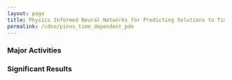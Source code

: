 ```yaml
---
layout: page
title: Physics Informed Neural Networks for Predicting Solutions to Time-Dependent PDEs
permalink: /cdse/pinns_time_dependent_pde
---
```


### Major Activities 



### Significant Results


<!-- Some beautiful pictures or videos could go here -->
<!-- [![acoustic-elastic wave equation video](/assets/figures/jon/mangll_animation_frame.png)](/assets/figures/jon/mangll_animation_trimmed.ogv "Mangll video") -->

